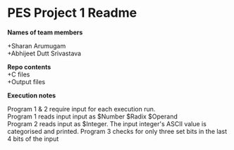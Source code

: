 <h1>PES Project 1 Readme</h1>
<strong>Names of team members</strong>
  <p>+Sharan Arumugam<br>
  +Abhijeet Dutt Srivastava</p>

**Repo contents**<br>
  +C files<br>
  +Output files<br>
  
 **Execution notes**
 <p>Program 1 & 2 require input for each execution run.<br>
 Program 1 reads input input as $Number $Radix $Operand<br>
 Program 2 reads input as $Integer. The input integer's ASCII value is categorised and printed.
 Program 3 checks for only three set bits in the last 4 bits of the input
</p>

